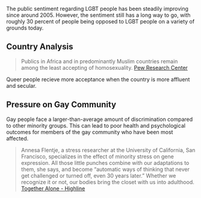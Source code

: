 The public sentiment regarding LGBT people has been steadily improving since around 2005. However, the sentiment still has a long way to go, with roughly 30 percent of people being opposed to LGBT people on a variety of grounds today.

## Country Analysis

> Publics in Africa and in predominantly Muslim countries remain among the least accepting of homosexuality. [Pew Research Center](http://www.pewglobal.org/2013/06/04/the-global-divide-on-homosexuality/)

Queer people recieve more acceptance when the country is more affluent and secular.

## Pressure on Gay Community

Gay people face a larger-than-average amount of discrimination compared to other minority groups. This can lead to poor health and psychological outcomes for members of the gay community who have been most affected.

> Annesa Flentje, a stress researcher at the University of California, San Francisco, specializes in the effect of minority stress on gene expression. All those little punches combine with our adaptations to them, she says, and become “automatic ways of thinking that never get challenged or turned off, even 30 years later.” Whether we recognize it or not, our bodies bring the closet with us into adulthood. [Together Alone - Highline](https://highline.huffingtonpost.com/articles/en/gay-loneliness/)